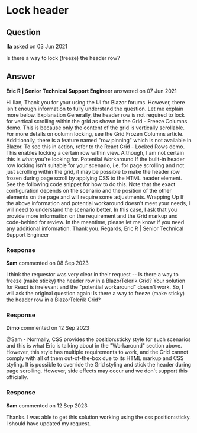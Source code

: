 # Lock header

## Question

**Ila** asked on 03 Jun 2021

Is there a way to lock (freeze) the header row?

## Answer

**Eric R | Senior Technical Support Engineer** answered on 07 Jun 2021

Hi Ilan, Thank you for your using the UI for Blazor forums. However, there isn't enough information to fully understand the question. Let me explain more below. Explanation Generally, the header row is not required to lock for vertical scrolling within the grid as shown in the Grid - Freeze Columns demo. This is because only the content of the grid is vertically scrollable. For more details on column locking, see the Grid Frozen Columns article. Additionally, there is a feature named "row pinning" which is not available in Blazor. To see this in action, refer to the React Grid - Locked Rows demo. This enables locking a certain row within view. Although, I am not certain this is what you're looking for. Potential Workaround If the built-in header row locking isn't suitable for your scenario, i.e. for page scrolling and not just scrolling within the grid, it may be possible to make the header row frozen during page scroll by applying CSS to the HTML header element. See the following code snippet for how to do this. Note that the exact configuration depends on the scenario and the position of the other elements on the page and will require some adjustments. <style>.k-grid-header-wrap { position: sticky; top: 500px; left: 400px;
} </style> Wrapping Up If the above information and potential workaround doesn't meet your needs, I will need to understand the scenario better. In this case, I ask that you provide more information on the requirement and the Grid markup and code-behind for review. In the meantime, please let me know if you need any additional information. Thank you. Regards, Eric R | Senior Technical Support Engineer

### Response

**Sam** commented on 08 Sep 2023

I think the requestor was very clear in their request -- Is there a way to freeze (make sticky) the header row in a BlazorTelerik Grid? Your solution for React is irrelevant and the "potential workaround" doesn't work. So, I will ask the original question again: Is there a way to freeze (make sticky) the header row in a BlazorTelerik Grid?

### Response

**Dimo** commented on 12 Sep 2023

@Sam - Normally, CSS provides the position:sticky style for such scenarios and this is what Eric is talking about in the "Workaround" section above. However, this style has multiple requirements to work, and the Grid cannot comply with all of them out-of-the-box due to its HTML markup and CSS styling. It is possible to override the Grid styling and stick the header during page scrolling. However, side effects may occur and we don't support this officially.

### Response

**Sam** commented on 12 Sep 2023

Thanks. I was able to get this solution working using the css position:sticky. I should have updated my request.
